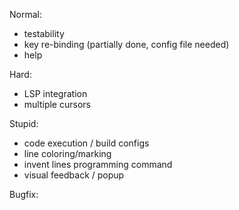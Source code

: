 Normal:
- testability
- key re-binding (partially done, config file needed)
- help

Hard:
- LSP integration
- multiple cursors

Stupid:
- code execution / build configs
- line coloring/marking
- invent lines programming command
- visual feedback / popup

Bugfix:
